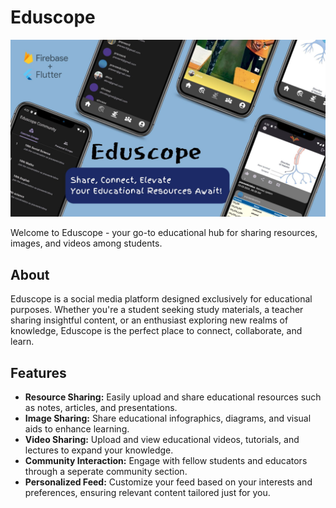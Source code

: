 # Eduscope

![Eduscope Logo](https://github.com/praveenkrishna03/eduscope_2023/blob/main/Eduscope_poster.jpg)

Welcome to Eduscope - your go-to educational hub for sharing resources, images, and videos among students. 

## About

Eduscope is a social media platform designed exclusively for educational purposes. Whether you're a student seeking study materials, a teacher sharing insightful content, or an enthusiast exploring new realms of knowledge, Eduscope is the perfect place to connect, collaborate, and learn.

## Features

- **Resource Sharing:** Easily upload and share educational resources such as notes, articles, and presentations.
- **Image Sharing:** Share educational infographics, diagrams, and visual aids to enhance learning.
- **Video Sharing:** Upload and view educational videos, tutorials, and lectures to expand your knowledge.
- **Community Interaction:** Engage with fellow students and educators through a seperate community section.
- **Personalized Feed:** Customize your feed based on your interests and preferences, ensuring relevant content tailored just for you.
